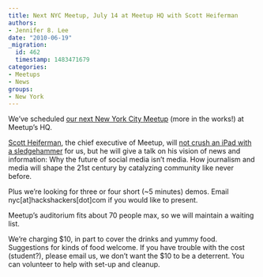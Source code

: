```yaml
---
title: Next NYC Meetup, July 14 at Meetup HQ with Scott Heiferman
authors:
- Jennifer 8. Lee
date: "2010-06-19"
_migration:
  id: 462
  timestamp: 1483471679
categories:
- Meetups
- News
groups:
- New York
---
```


We&#8217;ve scheduled [our next New York City Meetup][1] (more in the works!) at Meetup&#8217;s HQ.

[Scott Heiferman][2], the chief executive of Meetup, will [not crush an iPad with a sledgehammer][3] for us, but he will give a talk on his vision of news and information: Why the future of social media isn&#8217;t media. How journalism and media will shape the 21st century by catalyzing community like never before.

Plus we&#8217;re looking for three or four short (~5 minutes) demos. Email nyc[at]hackshackers[dot]com if you would like to present.

Meetup&#8217;s auditorium fits about 70 people max, so we will maintain a waiting list.

We&#8217;re charging $10, in part to cover the drinks and yummy food. Suggestions for kinds of food welcome. If you have trouble with the cost (student?), please email us, we don&#8217;t want the $10 to be a deterrent. You can volunteer to help with set-up and cleanup.

 [1]: http://meetupnyc.hackshackers.com/calendar/13829615/
 [2]: http://scott.heiferman.com/
 [3]: http://www.youtube.com/watch?v=EfypkhII1KY